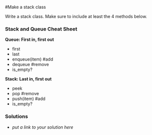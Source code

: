 #Make a stack class

Write a stack class. Make sure to include at least the 4 methods below.

### Stack and Queue Cheat Sheet

**Queue: First in, first out**
- first
- last
- enqueue(item) #add
- dequeue #remove
- is_empty?

**Stack: Last in, first out**
- peek
- pop #remove
- push(item) #add
- is_empty?


### Solutions
- *put a link to your solution here*
